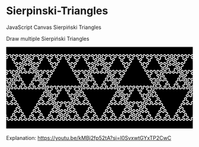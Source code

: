 # Sierpinski-Triangles
JavaScript Canvas Sierpiński Triangles

Draw multiple Sierpiński Triangles

![Example](example.png?raw=true "Example")

Explanation: https://youtu.be/kMBj2fp52tA?si=I0SvxwtGYxTP2CwC
